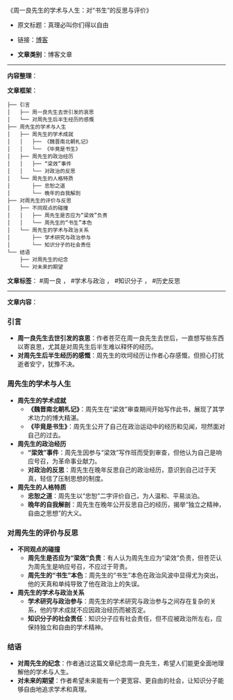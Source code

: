 《周一良先生的学术与人生：对“书生”的反思与评价》
- 原文标题：真理必叫你们得以自由
- 链接：[博客](https://wangf.org/%E4%BA%BA%E6%96%87%E7%B5%AE%E8%AF%AD/%E7%9C%9F%E7%90%86%E5%BF%85%E5%8F%AB%E4%BD%A0%E4%BB%AC%E5%BE%97%E4%BB%A5%E8%87%AA%E7%94%B1%20%7C%20%E8%8B%8D%E8%8C%AB/)

- **文章类别**：博客文章

---

**内容整理**：

**文章框架**：
```
├── 引言
│   ├── 周一良先生去世引发的哀思
│   └── 对周先生后半生经历的感慨
├── 周先生的学术与人生
│   ├── 周先生的学术成就
│   │   ├── 《魏晋南北朝札记》
│   │   └── 《毕竟是书生》
│   ├── 周先生的政治经历
│   │   ├── “梁效”事件
│   │   └── 对政治的反思
│   └── 周先生的人格特质
│       ├── 忠恕之道
│       └── 晚年的自我解剖
├── 对周先生的评价与反思
│   ├── 不同观点的碰撞
│   │   ├── 周先生是否应为“梁效”负责
│   │   └── 周先生的“书生”本色
│   └── 周先生的学术与政治关系
│       ├── 学术研究与政治参与
│       └── 知识分子的社会责任
└── 结语
    ├── 对周先生的纪念
    └── 对未来的期望
```

**文章标签**： #周一良 ， #学术与政治 ， #知识分子 ， #历史反思

---

**文章内容**：

### 引言
- **周一良先生去世引发的哀思**：作者苍茫在周一良先生去世后，一直想写些东西以寄哀思，尤其是对周先生后半生难以释怀的经历。
- **对周先生后半生经历的感慨**：周先生的坎坷经历让作者心存感慨，但担心打扰逝者安宁，犹豫不决。

### 周先生的学术与人生
- **周先生的学术成就**
  - **《魏晋南北朝札记》**：周先生在“梁效”审查期间开始写作此书，展现了其学术功力的博大精湛。
  - **《毕竟是书生》**：周先生公开了自己在政治运动中的经历和见闻，坦然面对自己的过去。
- **周先生的政治经历**
  - **“梁效”事件**：周先生因参与“梁效”写作班而受到审查，但他认为自己是响应号召，为革命事业献力。
  - **对政治的反思**：周先生在晚年反思自己的政治经历，意识到自己过于天真，轻信了压制思想的制度。
- **周先生的人格特质**
  - **忠恕之道**：周先生以“忠恕”二字评价自己，为人温和、平易淡泊。
  - **晚年的自我解剖**：周先生在晚年公开反思自己的经历，揭举“独立之精神，自由之思想”的大义。

### 对周先生的评价与反思
- **不同观点的碰撞**
  - **周先生是否应为“梁效”负责**：有人认为周先生应为“梁效”负责，但苍茫认为周先生是响应号召，不应过于苛责。
  - **周先生的“书生”本色**：周先生的“书生”本色在政治风波中显得尤为突出，他的天真和单纯导致了他在政治上的失误。
- **周先生的学术与政治关系**
  - **学术研究与政治参与**：周先生的学术研究与政治参与之间存在复杂的关系，他的学术成就不应因政治经历而被否定。
  - **知识分子的社会责任**：知识分子应有社会责任，但不应被政治所左右，应保持独立和自由的学术精神。

### 结语
- **对周先生的纪念**：作者通过这篇文章纪念周一良先生，希望人们能更全面地理解他的学术与人生。
- **对未来的期望**：作者希望未来能有一个更宽容、更自由的社会，让知识分子能够自由地追求学术和真理。